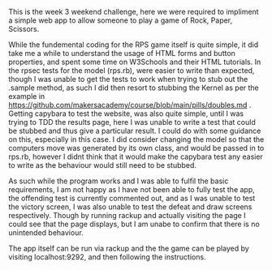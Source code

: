 This is the week 3 weekend challenge, here we were required to impliment a simple web app to allow someone to play a game of Rock, Paper, Scissors. 

While the fundemental coding for the RPS game itself is quite simple, it did take me a while to understand the usage of HTML forms and button properties, and spent some time on W3Schools and their HTML tutorials. In the rpsec tests for the model (rps.rb), were easier to write than expected, though I was unable to get the tests to work when trying to stub out the .sample method, as such I did then resort to stubbing the Kernel as per the example in https://github.com/makersacademy/course/blob/main/pills/doubles.md . Getting capybara to test the website, was also quite simple, until I was trying to TDD the results page, here I was unable to write a test that could be stubbed and thus give a particular result. I could do with some guidance on this, especially in this case. I did consider changing the model so that the computers move was generated by its own class, and would be passed in to rps.rb, however I didnt think that it would make the capybara test any easier to write as the behaviour would still need to be stubbed. 

As such while the program works and I was able to fulfil the basic requirements, I am not happy as I have not been able to fully test the app, the offending test is currently commented out, and as I was unable to test the victory screen, I was also unable to test the defeat and draw screens respectively. Though by running rackup and actually visiting the page I could see that the page displays, but I am unabe to confirm that there is no unintended behaviour.

The app itself can be run via rackup and the the game can be played by visiting localhost:9292, and then following the instructions.
